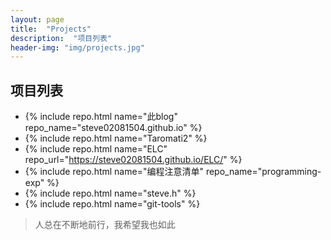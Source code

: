 ```yaml
---
layout: page
title:  "Projects"
description:  "项目列表"
header-img: "img/projects.jpg"
---
```

## 项目列表  
  
- {% include repo.html name="此blog" repo_name="steve02081504.github.io" %}  
- {% include repo.html name="Taromati2" %}  
- {% include repo.html name="ELC" repo_url="https://steve02081504.github.io/ELC/" %}  
- {% include repo.html name="编程注意清单" repo_name="programming-exp" %}  
- {% include repo.html name="steve.h" %}  
- {% include repo.html name="git-tools" %}  

> 人总在不断地前行，我希望我也如此  
